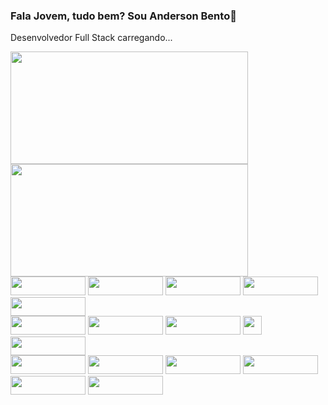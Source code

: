 ### Fala Jovem, tudo bem? Sou Anderson Bento👋

Desenvolvedor Full Stack carregando...

<div>
<img height="180" width="380" src="https://github-readme-stats.vercel.app/api?username=DevKBento&show_icons=true&theme=merko"/>
<img height="180" width="380" src="https://github-readme-stats.vercel.app/api/top-langs/?username=DevKBento&layout=compact&theme=merko"/>
</div>

<div>
  <img height="30" width="120" src="https://img.shields.io/badge/Microsoft_Excel-217346?style=for-the-badge&logo=microsoft-excel&logoColor=white">
  <img height="30" width="120" src="https://img.shields.io/badge/PostgreSQL-316192?style=for-the-badge&logo=postgresql&logoColor=white">
  <img height="30" width="120" src="https://img.shields.io/badge/HTML5-E34F26?style=for-the-badge&logo=html5&logoColor=white">
  <img height="30" width="120" src="https://img.shields.io/badge/CSS3-1572B6?style=for-the-badge&logo=css3&logoColor=white">
  <img height="30" width="120" src="https://img.shields.io/badge/JavaScript-323330?style=for-the-badge&logo=javascript&logoColor=F7DF1E">
<div>
  
<div>  
  <img height="30" width="120" src="https://img.shields.io/badge/Tableau-E97627?style=for-the-badge&logo=Tableau&logoColor=white">
  <img height="30" width="120" src="https://img.shields.io/badge/Canva-%2300C4CC.svg?&style=for-the-badge&logo=Canva&logoColor=white">
  <img height="30" width="120" src="https://img.shields.io/badge/Node.js-43853D?style=for-the-badge&logo=node.js&logoColor=white">
  <img height="30" widht="120" src="https://img.shields.io/badge/SAP-0FAAFF?style=for-the-badge&logo=sap&logoColor=white">
  <img height="30" width="120" src="https://img.shields.io/badge/Arduino-00979D?style=for-the-badge&logo=Arduino&logoColor=white">
</div>

<div>
  <img height="30" width="120" src="https://img.shields.io/badge/Angular-DD0031?style=for-the-badge&logo=angular&logoColor=white">
  <img height="30" width="120" src="https://img.shields.io/badge/Eclipse-2C2255?style=for-the-badge&logo=eclipse&logoColor=white">
  <img height="30" width="120" src="https://img.shields.io/badge/Notepad++-90E59A.svg?style=for-the-badge&logo=notepad%2B%2B&logoColor=black">
  <img height="30" width="120" src="https://img.shields.io/badge/Visual_Studio-5C2D91?style=for-the-badge&logo=visual%20studio&logoColor=white">
  <img height="30" width="120" src="https://img.shields.io/badge/Prezi-3181FF?style=for-the-badge&logo=prezi&logoColor=white">
  <img height="30" width="120" src="https://img.shields.io/badge/Trello-0052CC?style=for-the-badge&logo=trello&logoColor=white">
 </div>

<!--
**DevKBento/devkbento** is a ✨ _special_ ✨ repository because its `README.md` (this file) appears on your GitHub profile.

Here are some ideas to get you started:

- 🔭 I’m currently working on ...
- 🌱 I’m currently learning ...
- 👯 I’m looking to collaborate on ...
- 🤔 I’m looking for help with ...
- 💬 Ask me about ...
- 📫 How to reach me: ...
- 😄 Pronouns: ...
- ⚡ Fun fact: ...
-->
